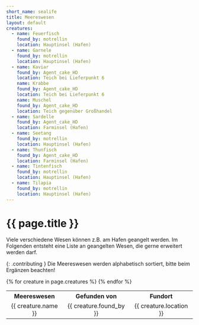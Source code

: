 ```yaml
---
short_name: sealife
title: Meereswesen
layout: default
creatures:
  - name: Feuerfisch
    found_by: motrellin
    location: Hauptinsel (Hafen)
  - name: Garnele
    found_by: motrellin
    location: Hauptinsel (Hafen)
  - name: Kaviar
    found_by: Agent_cake_HD
    location: Teich bei Lieferpunkt 6 
    name: Krabbe
    found_by: Agent_cake_HD
    location: Teich bei Lieferpunkt 6
    name: Muschel
    found_by: Agent_cake_HD
    location: Teich gegenüber Großhandel
  - name: Sardelle
    found_by: Agent_cake_HD
    location: Farminsel (Hafen)
  - name: Seetang
    found_by: motrellin
    location: Hauptinsel (Hafen)
  - name: Thunfisch
    found_by: Agent_cake_HD
    location: Farminsel (Hafen)
  - name: Tintenfisch
    found_by: motrellin
    location: Hauptinsel (Hafen)
  - name: Tilapia
    found_by: motrellin
    location: Hauptinsel (Hafen)
---
```

# {{ page.title }}

Viele verschiedene Wesen können z.B. am Hafen geangelt werden. Im Folgenden
entsteht eine Liste an geangelten Wesen, die gerne erweitert werden darf.

{: .contributing }
Die Meereswesen werden alphabetisch sortiert, bitte beim Ergänzen beachten!

<table>
 <tr>
  <th>
   Meereswesen
  </th>
  <th>
   Gefunden von
  </th>
  <th>
   Fundort
  </th>
 </tr>
 {% for creature in page.creatures %}
 <tr>
  <td>
   <center>{{ creature.name }}</center>
  </td>
  <td>
   <center>{{ creature.found_by }}</center>
  </td>
  <td>
   <center>{{ creature.location }}</center>
  </td>
 </tr>
 {% endfor %}
</table>
